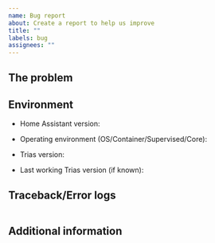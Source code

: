 ```yaml
---
name: Bug report
about: Create a report to help us improve
title: ""
labels: bug
assignees: ""
---
```


## The problem

<!--
  Describe the issue you are experiencing here to communicate to the
  maintainers. Tell us what you were trying to do and what happened.
-->

## Environment

<!--
  Provide details about the versions you are using, which helps us to reproduce
  and find the issue quicker. Version information is found in the
  Home Assistant frontend: Settings -> About.
-->

- Home Assistant version:
- Operating environment (OS/Container/Supervised/Core):

- Trias version:
- Last working Trias version (if known):

## Traceback/Error logs

<!--
  If you come across any trace or error logs, please provide them.
-->

```

```

## Additional information
